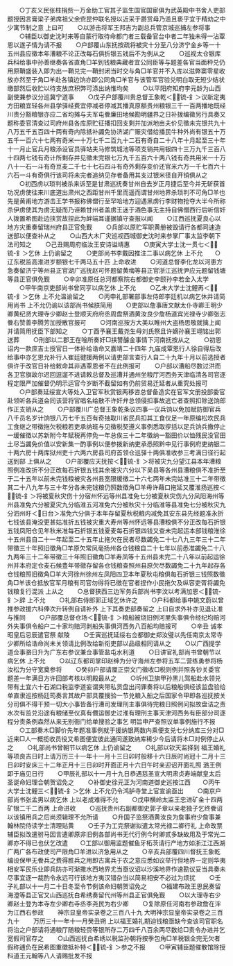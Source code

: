 <!-- { "loadSidebar": true } -->
　　○丁亥义民张柱捐赀一万金助工官其子监生国官国宦俱为武英殿中书舍人吏部题授因言膏梁子弟席祖父余赀昆仲联名授以近采于爵赏母乃滥且亵乎宜于精劝之中少寓节制之意  上曰可
　　○以游击将军王邦吉为副总兵管京城巡捕左参将事
　　○辅臣以御史沈时来等自蒙行取待命都门者三载备官台中者二年独未得一沾覃恩以遂子情为请不报
　　○户部覆山东抚按疏将被灾十分至八分济宁金乡等一十五州县应徵本年漕粮不论正改每石俱折银五钱后不为例从之
　　○巡视太仓银库兵科给事中孙善继奏各省直角□羊到钱粮典藏者宜公同臣等与题差各官当面秤兑仍用原鞘盛装入即为出一鞘兑完一鞘封闭当时交与角□羊官并不入库以滋弊窦零星收放亦然至于角□羊赴各镇边饷亦即公同角□羊官与该管军官验兑明白取无短少结状缴部然后收贮以待支放庶积弊可涤出纳惟均矣
　　○以平阳府知府李元龄为山西副使兼参议分巡冀宁道事
　　○戊子户部覆川贵总督王象乾＜锍-釒＞议新定夷方田粮宜轻各州县学驿经费宜停减者停减其播真原额贵州粮银三千一百两播地既经川贵分豁粮银亦应二省均摊与夫军屯餋廉田地候勘明疆界之日补拨编徵另行具奏又题称委官清查过司府州县各库原贮征播扣回支剩并加派地亩夫价见徵未完银共九十八万五千五百四十两有奇内除抵补蠲免协济湖广赈灾借给播民牛种外尚有银五十万五千一百六十七两有奇米一十万七千二百九十二石有奇自二十八年十月起至三十年十一月止官兵月粮添设官员驿站夫马修筑城池等项支销共用银四十三万九千三百八十四两七钱有奇计所剩存并见徵未完银七万九千五百六十两八钱有奇共用米一十万八十一石一斗有奇豆麦二千七十七石四斗有奇外剩存变价还官米六万一千七百六十六石一斗有奇俱行该司将未完者追纳见存者备用其支过银米径自开销俱从之
　　○初西虏以琐判被杀来诉至是甘肃巡抚奏甘州自去岁正月捷后至今并无斩获首功况虏使往来川底道出肃州之西距甘州千里而遥而谓甘州地界杀琐判不可角□羊也先是黄甫地方游击王学书报称佛僧行至罕哈地方迎遇黑虏行李财物抢夺大半今所称杀伊虏使其为虏无疑而乃诬赖甘州者盖虏王迷于酒色事无主持自佛僧西行后听信奸人拨置希图赴边挟赏故捏此为衅端耳谨据镇守查报以闻
　　○江西巡抚夏良心以地方灾重奏留瑞州府县正官免觐
　　○兵部以原贮军职黄册被毁请行各都司速造送部以便查补从之
　　○山西大木厂灾巡视西城御史沈时来参掌厂事太监李朝下法司知之
　　○己丑赐周府临汝王安诗谥靖惠
　　○庚寅大学士沈一贯七＜锍-釒＞乞休  上仍谕留之
　　○吏部尚书李戴因推注二事以病乞休  上不允　　○辽东税监高淮进岁额银七千两马五十匹  上命收进
　　○河道总督李化龙以河患方急奏留济宁等州县正官湖广巡抚赵可怀题留黄梅等县正官浙江巡抚尹应元题留钱塘等县正官俱免觐
　　○辛卯准原任总河都察院右都御史李颐孙李若金入太学
　　○甲午南京吏部尚书曾同亨以病乞休  上不允
　　○乙未大学士沈鲤再＜锍-釒＞乞休  上不允温谕留之
　　○丙申礼部署部事左侍郎李廷机以病乞休并请简用尚书  上不允仍谕以该部尚书候朕简用
　　○吏部以詹事唐文献太仆寺卿王明少卿黄纪贤大理寺少卿赵士登顺天府府丞周盘祭酒黄汝良少詹杨道宾光禄寺少卿张志餋右赞善李腾芳加授散官报可
　　○河南巡按方大美以睢州大盗杨思敬就擒上闻并请简用抚臣下部知之
　　○丁酉予襄王戴尧生母刘氏祭且许嫡孙襄王翊铭出郭送葬
　　○刑部以二郡王在唫所奏奸□挟讐醵金事情下河南抚按从之
　　○初恩诏内一款庶吉士授官日一体补给诰命又嘉靖二十四年  九庙成覃恩行人徐自得后改给事中亦乞恩允补行人崔廷徤援两例以请吏部言查行人自二十九年十月以前选授者俱许于改官日补给敕命其非遇覃恩者不在此例报可
　　○户部以漕船尽数过洪而各卫官旗故尔迟回逗遛不进请敕总督及巡漕并通州坐粮厅河西务天津临清各司官逐程定限严加催督仍明示运官今岁断不截留如有仍前贸易迁延者从重究处报可
　　○户部奏延绥宣大等处入卫官军秋赏银两移咨总督备造实在官军文册投部委官赴领听各兵道会同该营将官唱名给散不许奸弁总领侵扣事故逃亡者查照扣除送饷郎作正支销从之
　　○户部覆川广总督王象乾条议四事一议兵饷以免加赋防御官兵八千员名岁计饷银八万七千五百有奇抽取川省民兵扣其工食仅足一年原编松坎民兵工食继之带徵拖欠税粮若吏承纳班与见徵税契遵义事例悉取摉括以足兵饷兵撤停止一缓催徵以苏新附今年赋税再停免一年总俟三十二年徵纳一豁田价以恤残民没官田土尽当蠲免价值以安新集一酌事例以便参拨新纳吏承悉照黔中见行事例府吏纳银二十两六房十两库狱州吏十六两六房县司府首领仓巡驿十两俱准收参三考满日径行起送到部  上俱从之
　　○户部覆应天抚按＜锍-釒＞将被灾九分望江县本年漕粮照例准改折不分正改每石折银五钱其余被灾六分以下吴县等各州县漕粮俱不准折至于二十五年以前未完钱粮被灾各州县宽限缓徵二十六七两年未完姑准三十二年带徵其二十八九年与三十年分各未完钱粮仍照数徵角□羊毋许藉口拖延又覆淮扬巡按＜锍-釒＞将被夏秋灾伤十分宿州怀远等州县准免七分被夏秋灾伤九分凤阳海州等州县准免六分被夏灾九分临淮五河准免六分被秋灾十分临淮等县准免七分被秋灾九分泗州旴＜日台＞准免六分俱于本年存留夏秋税粮内减免其安东县先经题准永折七钱该县淹没更甚姑准折五钱被灾重大寿州等州怀远等县漕粮俱不分正改每石折银五钱凤阳仓见年秋米准每石折银五钱夏麦每石折银四钱又查未完起运本部钱粮淮徐十五州县自二十一年起至二十五年止拖欠在民者尽数蠲免二十七八九三年三十二年带徵三十年照旧徵角□羊原欠常凤毫扬州各仓钱粮自二十七年以前悉准蠲免二十八九两年三十二年带徵三十年照旧徵角□羊寿凤等十五州县未完二十八年以前起运徐州并本府定仓麦石候豊年带徵存留各仓钱粮查照州县原欠尽数蠲免二十九年起存各仓钱粮照旧徵角□羊大河徐州徐州左凤阳四卫本年夏秋屯粮俱每石折银三钱照数徵角□羊该仓抵放官军月粮有司官勿得将已徵在官者捏作小民拖欠及纵容吏胥将蠲免钱粮复行混派  上从之
　　○总督狭西三边军务兵部尚书李汶以考满加恩＜锍-釒＞辞  上不允
　　○礼部右侍郎郭正域乞休许之
　　○户科都给事中姚文蔚以曾推参政援六科俸次升转例自请补外  上下其奏吏部奏留之  上曰自求外补亦见退让准与推同
　　○户部覆总督仓场＜锍-釒＞粮船被烧旧例河里失事俱令经纪均赔河外失事俱令船户二十家均赔河剥船失事俱河西务八百船均赔报可
　　○辛丑  诚孝昭皇后忌辰遣官祭  献陵
　　○壬寅巡抚延绥右佥都御史郑汝璧以先任南京太常寺少卿所给诰命尚未关领请比例改给新衔吏部以品级相同请从之
　　○以广西提学道佥事骆日升为广东右参议兼佥事管盐屯水利道
　　○日讲官礼部尚书曾朝节以病乞休  上不允
　　○以辽东都司掌印赵绅为分守海州左参将五军二营练勇参将杨汝松为分守宽奠参将
　　○癸卯户部请厘正崇文门徵收□税则例并照各钞关委官题差一年满日方许回部考核以明殿最从之
　　○圻州卫旗甲孙黑儿驾船赴水领兑带有土宜六十石湖口税监李道妄谓夹带私货盘出问罪奏将以后粮船俱经该监盘验给单直隶巡按杨廷筠奏言其故户部具覆搜验一节兑粮入船之后国家令甲即各巡抚按关分司俱不得干预一切大小事皆备行漕司发理刑主事俱待完粮日照例问拟故盘诘之责水次有监兑沿途有粮储至仪真有儧运御史过淮有理刑主事天津河西务有臣部分司逐程分责条例森然从来无别衙门给单搜验之事乞  明旨申严查照议单事例施行不报
　　○工部奏木□脚价先年题准事例就于援纳银两数内乘便支兑七分纳库三分对□近来□人一概揽收员役又希图便宜彼此通同遂致纳库稀少今后请将木□对例停止从之
　　○礼部尚书曾朝节以病乞休  上仍谕留之
　　○礼部以钦天监择到  福王婚礼等项良吉日时上请万历三十一年十一月十三日卯时般移十六日辰时尚冠十二月十三日卯时安床三十二年正月十三日卯时开面正月十六日午时亲迎诏开面礼照  潞王例即于庙见日行
　　○甲辰礼部以十一月十九日恭遇慈圣宣大明肃贞寿端献皇太后圣诞命妇理合朝贺诏免之
　　○补御史徐元正为河南道御史巡按江西　　○丙午大学士沈鲤三＜锍-釒＞乞休  上不允仍令鸿胪寺堂上官宣谕亟出
　　○南京户部尚书张孟男以病乞休  上以老成难得不允
　　○戊申横岭太监王忠进矿金十四两矿银二千二百两  上命进收
　　○巡抚贵州右副都御史郭子章以亲老独子乞终餋诏以该镇用兵之后尚须辑理不允所请
　　○升国子监祭酒黄汝良为詹事府少詹事兼翰林院侍读学士清理贴黄
　　○壬子为工完祭谢拟遣太常光禄二卿行礼  上命改票辅臣拟改遣驸马因言遣卿原非旧例各部尚书无代行例今时卿贰多缺故用及于常光二卿亦不得已也伏乞改遣　　○工部以御用监题催鱼牙柘茨请行产地方如浙江江西湖广两广各布政使司严限角□羊进以济急用从之
　　○辛亥兵部覆四川督抚王象乾编设保甲无餋兵之费得胜兵之用即古寓兵于农之意应悉如议举行但地界一定则华夷相安军民乐业即兵防亦可渐撒水西地界尤当亟议诏以沙溪地界作速勘议妥当具奏未尽事宜逐一裁酌令永远可行该地方夷汉错杂当以简易相安不必过为烦扰
　　○壬子礼部以十一月二十日冬至令节例该命妇朝贺诏免之
　　○福建布政王思民奏留海澄等县正官又山西巡抚白希绣奏留代州等州县正官俱免觐
　　○以大理寺右少卿赵士登为本寺左少卿右寺丞李尧民为右少卿
　　○复除原任河南右参政詹在泮为江西右参政
　　神宗显皇帝实录卷之三百八十九
大明神宗显皇帝实录卷之三百九十
　　万历三十一年十一月癸丑朔  上以福王婚礼期迫钱粮亟缺今查该司官职名将治之户部请将通粮厅随粮轻赍等银所存二万四千八百余两尽数给□责令办进并乞宽假司官存之
　　○山西巡抚白希绣以税监孙朝将按季包角□羊税银全完无欠者假称逋负在民希图重徵抵补特＜锍-釒＞参之不报
　　○甲寅辅臣题催散馆除授科道王元翰等八人请赐批发不报
